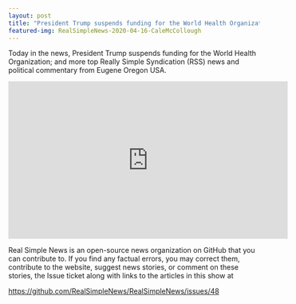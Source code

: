 ```yaml
---
layout: post
title: "President Trump suspends funding for the World Health Organization."
featured-img: RealSimpleNews-2020-04-16-CaleMcCollough
---
```


Today in the news, President Trump suspends funding for the World Health Organization; and more top Really Simple Syndication (RSS) news and political commentary from Eugene Oregon USA.

<iframe width="560" height="315" src="https://www.youtube.com/embed/Z8wpeDmFV4c" frameborder="0" allow="accelerometer; autoplay; encrypted-media; gyroscope; picture-in-picture" allowfullscreen></iframe>

Real Simple News is an open-source news organization on GitHub that you can contribute to. If you find any factual errors, you may correct them, contribute to the website, suggest news stories, or comment on these stories, the Issue ticket along with links to the articles in this show at 

<https://github.com/RealSimpleNews/RealSimpleNews/issues/48>
